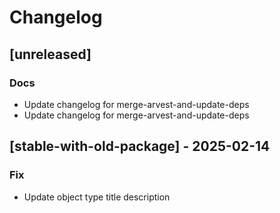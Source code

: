 # Changelog
## [unreleased]

### Docs

- Update changelog for merge-arvest-and-update-deps
- Update changelog for merge-arvest-and-update-deps

## [stable-with-old-package] - 2025-02-14

### Fix

- Update object type title description

